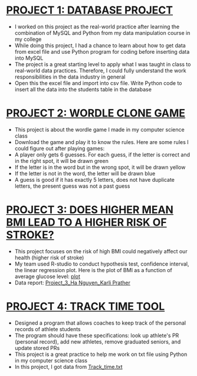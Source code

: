 # [PROJECT 1: DATABASE PROJECT](https://github.com/hangyn04/my_projects/blob/main/Project%202.ipynb)
* I worked on this project as the real-world practice after learning the combination of MySQL and Python from my data manipulation course in my college
* While doing this project, I had a chance to learn about how to get data from excel file and use Python program for coding before inserting data into MySQL
* The project is a great starting level to apply what I was taught in class to real-world data practices. Therefore, I could fully understand the work responsibilities in the data industry in general
* Open this the excel file and import into csv file. Write Python code to insert all the data into the students table in the database

# [PROJECT 2: WORDLE CLONE GAME](https://github.com/hangyn04/my_projects_in_class/blob/main/Wordle%20Clone.py)
* This project is about the wordle game I made in my computer science class
* Download the game and play it to know the rules. Here are some rules I could figure out after playing games:
* A player only gets 6 guesses. For each guess, if the letter is correct and in the right spot, it will be drawn green
* If the letter is in the word but in the wrong spot, it will be drawn yellow
* If the letter is not in the word, the letter will be drawn blue
* A guess is good if it has exactly 5 letters, does not have duplicate letters, the present guess was not a past guess

# [PROJECT 3: DOES HIGHER MEAN BMI LEAD TO A HIGHER RISK OF STROKE?](https://github.com/hangyn04/my_projects_in_class/blob/main/Project%203.R)
* This project focuses on the risk of high BMI could negatively affect our health (higher risk of stroke)
* My team used R-studio to conduct hypothesis test, confidence interval, the linear regression plot. Here is the plot of BMI as a function of average glucose level: [plot](https://github.com/hangyn04/my_projects_in_class/blob/main/Project%203_Plot.png)
* Data report: [Project_3_Ha Nguyen_Karli Prather](https://github.com/hangyn04/my_projects_in_class/blob/main/DSC230_Project_3_Ha%20Nguyen_Karli%20Prather.pdf)

# [PROJECT 4: TRACK TIME TOOL](https://github.com/hangyn04/my_projects_in_class/blob/main/Track%20time.py)
* Designed a program that allows coaches to keep track of the personal records of athlete students
* The program should have these specifications: look up athlete's PR (personal record), add new athletes, remove graduated seniors, and update stored PRs
* This project is a great practice to help me work on txt file using Python in my computer science class
* In this project, I got data from [Track_time.txt](https://github.com/hangyn04/my_projects_in_class/blob/main/Track_time.txt)
